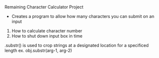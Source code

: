 Remaining Character Calculator Project

- Creates a program to allow how many characters you can submit on an input

1. How to calculate character number
2. How to shut down input box in time

.substr() is used to crop strings at a designated location for a specificed length
ex. obj.substr(arg-1, arg-2)


